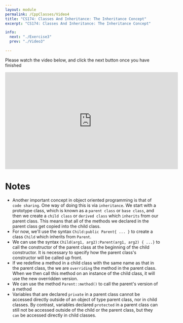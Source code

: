 ```yaml
---
layout: module
permalink: /CppClasses/Video4
title: "CS174: Classes And Inheritance: The Inheritance Concept"
excerpt: "CS174: Classes And Inheritance: The Inheritance Concept"

info:
  next: "./Exercise3"
  prev: "./Video3"
  
---
```


Please watch the video below, and click the next button once you have finished

<iframe width="560" height="315" src="https://www.youtube.com/embed/RNHn-agVBPI" title="YouTube video player" frameborder="0" allow="accelerometer; autoplay; clipboard-write; encrypted-media; gyroscope; picture-in-picture" allowfullscreen></iframe>

<h1>Notes</h1>
<ul>
<li>Another important concept in object oriented programming is that of <code>code sharing</code>.  One way of doing this is via <code>inheritance</code>.  We start with a prototype class, which is known as a <code>parent class</code> or <code>base class</code>, and then we create a <code>child class</code> or <code>derived class</code> which <code>inherits</code> from our parent class.  This means that all of the methods we declared in the parent class get copied into the child class.</li>
<li>
For now, we'll use the syntax <code>Child:public Parent{ ... }</code> to create a class <code>Child</code> which inherits from <code>Parent</code>.
</li>
<li>
We can use the syntax <code>Child(arg1, arg2):Parent(arg1, arg2) { ...}</code> to call the constructor of the parent class at the beginning of the child constructor.  It is necessary to specify how the parent class's constructor will be called up front.
</li>
<li>
If we redefine a method in a child class with the same name as that in the parent class, the we are <code>overriding</code> the method in the parent class.  When we then call this method on an instance of the child class, it will use the new overridden version.
</li>
<li>
We can use the method <code>Parent::method()</code> to call the parent's version of a method
</li>
<li>
Variables that are declared <code>private</code> in a parent class cannot be accessed directly outside of an object of type parent class, nor in child classes.  By contrast, variables declared <code>protected</code> in a parent class can still not be accessed outside of the child or the parent class, but they <code>can</code> be accessed directly in child classes.
</li>
</ul>